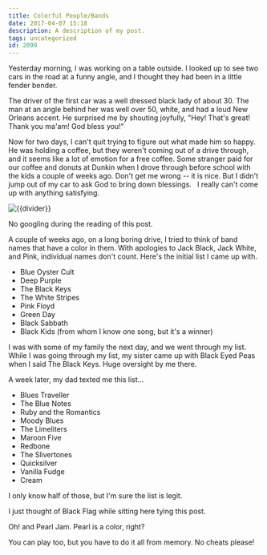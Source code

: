 ```yaml
---
title: Colorful People/Bands
date: 2017-04-07 15:18
description: A description of my post.
tags: uncategorized
id: 2099
---
```

Yesterday morning, I was working on a table outside.  I looked up to see two cars in the road at a funny angle, and I thought they had been in a little fender bender.

The driver of the first car was a well dressed black lady of about 30.  The man at an angle behind her was well over 50, white, and had a loud New Orleans accent.  He surprised me by shouting joyfully, "Hey!  That's great!  Thank you ma'am!  God bless you!"

Now for two days, I can't quit trying to figure out what made him so happy.  He was holding a coffee, but they weren't coming out of a drive through, and it seems like a lot of emotion for a free coffee.  Some stranger paid for our coffee and donuts at Dunkin when I drove through before school with the kids a couple of weeks ago.  Don't get me wrong -- it is nice.  But I didn't jump out of my car to ask God to bring down blessings.
<span class="spanEndPreview">&nbsp;</span>
I really can't come up with anything satisfying.

<img src="/img/greenline.gif" class="greenline" alt="{{divider}}" />

No googling during the reading of this post.

A couple of weeks ago, on a long boring drive, I tried to think of band names that have a color in them.  With apologies to Jack Black, Jack White, and Pink, individual names don't count.  Here's the initial list I came up with.

<ul><li>Blue Oyster Cult</li>
<li>Deep Purple</li>
<li>The Black Keys</li>
<li>The White Stripes</li>
<li>Pink Floyd</li>
<li>Green Day</li>
<li>Black Sabbath</li>
<li>Black Kids (from whom I know one song, but it's a winner)</li></ul>

I was with some of my family the next day, and we went through my list.  While I was going through my list, my sister came up with Black Eyed Peas when I said The Black Keys.  Huge oversight by me there.

A week later, my dad texted me this list...

<ul>
<li>Blues Traveller</li>
<li>The Blue Notes</li>
<li>Ruby and the Romantics</li>
<li>Moody Blues</li>
<li>The Limeliters</li>
<li>Maroon Five</li>
<li>Redbone</li>
<li>The Slivertones</li>
<li>Quicksilver</li>
<li>Vanilla Fudge</li>
<li>Cream</li>
</ul>

I only know half of those, but I'm sure the list is legit.

I just thought of Black Flag while sitting here tying this post.

Oh! and Pearl Jam.  Pearl is a color, right?

You can play too, but you have to do it all from memory.  No cheats please!